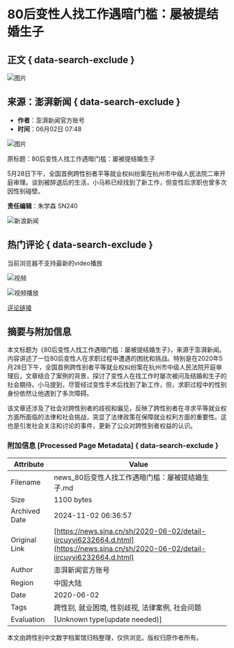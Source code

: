 # 80后变性人找工作遇暗门槛：屡被提结婚生子

## 正文 { data-search-exclude }


![图片](https://n.sinaimg.cn/sinakd10201/360/w180h180/20201208/5b51-keyancw9430301.jpg)

## 来源：澎湃新闻 { data-search-exclude }
- **作者**：澎湃新闻官方账号
- **时间**：06月02日 07:48

![图片](https://k.sinaimg.cn/n/front20200602ac/400/w1280h720/20200602/9632-iumkapw2096504.jpg/w300h300z1l10t10q100707.jpg)

原标题：80后变性人找工作遇暗门槛：屡被提结婚生子

5月28日下午，全国首例跨性别者平等就业权纠纷案在杭州市中级人民法院二审开庭审理。谈到被辞退后的生活，小马称已经找到了新工作，但变性后求职也曾多次因性别碰壁。

**责任编辑**：朱学森 SN240

![新浪新闻](https://n.sinaimg.cn/default/2fb77759/20151125/320X320.png)

## 热门评论 { data-search-exclude }
当前浏览器不支持最新的video播放

![视频](https://p.ivideo.sina.com.cn/video/338/153/252/338153252_220_124.jpg)

![视频播放](https://mjs.sinaimg.cn/wap/module/newPlayer/201604111824/images/play.png)

[评论链接](https://cmnt.sina.cn/index?product=comos&index=ircuyvi6232664&tj_ch=news&is_clear=0)

## 摘要与附加信息

<!-- tcd_abstract -->
本文标题为《80后变性人找工作遇暗门槛：屡被提结婚生子》，来源于澎湃新闻。内容讲述了一位80后变性人在求职过程中遭遇的困扰和挑战。特别是在2020年5月28日下午，全国首例跨性别者平等就业权纠纷案在杭州市中级人民法院开庭审理后，文章结合了案例的背景，探讨了变性人在找工作时屡次被问及结婚和生子的社会期待。小马提到，尽管经过变性手术后找到了新工作，但，求职过程中的性别身份依然让他遇到了多次障碍。

该文章还涉及了社会对跨性别者的歧视和偏见，反映了跨性别者在寻求平等就业权方面所面临的法律和社会挑战，突显了法律政策在保障就业权利方面的重要性。这也是引发社会关注和讨论的事件，更新了公众对跨性别者权益的认识。
<!-- tcd_abstract_end -->

### 附加信息 [Processed Page Metadata] { data-search-exclude }

| Attribute       | Value                                  |
|-----------------|----------------------------------------|
| Filename        | news_80后变性人找工作遇暗门槛：屡被提结婚生子.md                             |
| Size            | 1100 bytes                           |
| Archived Date   | 2024-11-02 06:36:57                             |
| Original Link   | [https://news.sina.cn/sh/2020-06-02/detail-iircuyvi6232664.d.html](https://news.sina.cn/sh/2020-06-02/detail-iircuyvi6232664.d.html)                       |
| Author          | 澎湃新闻官方账号                               |
| Region          | 中国大陆                               |
| Date            | 2020-06-02                                 |
| Tags            | 跨性别, 就业困境, 性别歧视, 法律案例, 社会问题                                 |
| Evaluation            | [Unknown type(update needed)]                                 |
<!-- tcd_table_end -->

本文由跨性别中文数字档案馆归档整理，仅供浏览。版权归原作者所有。
